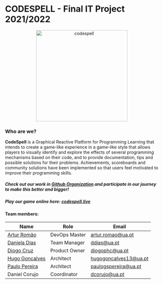 # CODESPELL - Final IT Project 2021/2022

<p align="center">
  <img src="https://cdn.discordapp.com/attachments/957303567050485800/957303598159634532/CODESPELL.png" width="300" height="300" alt="codespell"/>
</p>

### Who are we?

**CodeSpell** is a Graphical Reactive Platform for Programming Learning that intends to create a game-like experience in a game-like style that allows players to visually identify and explore the effects of several programming mechanisms based on their code, and to provide documentation, tips and possible solutions for their problems. Achievements, scoreboards and community solutions have been implemented so that users feel motivated to improve their programming skills.

##### Check out our work in [Github Organization](https://github.com/Code-Spell) and participate in our journey to make this better and bigger!

##### Play our game online here: [codespell.live](https://codespell.live)

#### Team members:

| Name                                           | Role          | Email                 |
| ---------------------------------------------- | ------------- | --------------------- |
| [Artur Romão](https://github.com/artur-romao)  | DevOps Master | artur.romao@ua.pt     |
| [Daniela Dias](https://github.com/danielar0w0) | Team Manager  | ddias@ua.pt           |
| [Diogo Cruz](https://github.com/DXOGO)         | Product Owner | diogophc@ua.pt        |
| [Hugo Gonçalves](https://github.com/Hugo1307)  | Architect     | hugogoncalves13@ua.pt |
| [Paulo Pereira](https://github.com/PauloGSP)   | Architect     | paulogspereira@ua.pt  |
| Daniel Corujo                                  | Coordinator   | dcorujo@ua.pt         |

